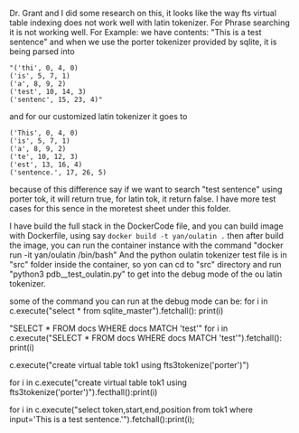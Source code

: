 Dr. Grant and I did some research on this, it looks like the way fts virtual table indexing does not work well with latin tokenizer.
For Phrase searching it is not working well. For Example: 
we have contents: "This is a test sentence"
and when we use the porter tokenizer provided by sqlite, it is being parsed into
```
"('thi', 0, 4, 0)
('is', 5, 7, 1)
('a', 8, 9, 2)
('test', 10, 14, 3)
('sentenc', 15, 23, 4)"
```
and for our customized latin tokenizer it goes to
```
('This', 0, 4, 0)
('is', 5, 7, 1)
('a', 8, 9, 2)
('te', 10, 12, 3)
('est', 13, 16, 4)
('sentence.', 17, 26, 5)
```

because of this difference say if we want to search "test sentence" using porter tok, it will return true, for latin tok, it return false.
I have more test cases for this sence in the moretest sheet under this folder.

I have build the full stack in the DockerCode file, and you can build image with Dockerfile,
using say `docker build -t yan/oulatin .`
then after build the image, you can run the container instance with the command 
"docker run -it yan/oulatin /bin/bash"
And the python oulatin tokenizer test file is in "src" folder inside the container,
so yon can cd to "src" directory and run "python3 pdb__test_oulatin.py" to get into the debug mode of
the ou latin tokenizer.

some of the command you can run at the debug mode can be:
 for i in c.execute("select * from sqlite_master").fetchall(): print(i)


"SELECT * FROM docs WHERE docs MATCH 'test'"
 for i in c.execute("SELECT * FROM docs WHERE docs MATCH 'test'").fetchall(): print(i)


 c.execute("create virtual table tok1 using fts3tokenize('porter')")

 for i in c.execute("create virtual table tok1 using fts3tokenize('porter')").fecthall():print(i)

  for i in c.execute("select token,start,end,position from tok1 where input='This is a test sentence.'").fetchall():print(i);
 
